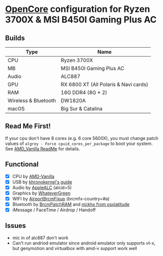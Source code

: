 # [OpenCore](https://github.com/acidanthera/OpenCorePkg) configuration for Ryzen 3700X &amp; MSI B450I Gaming Plus AC

## Builds

| Type                   | Name                                  |
| ---------------------- | ------------------------------------- |
| CPU                    | Ryzen 3700X                           |
| MB                     | MSI B450I Gaming Plus AC              |
| Audio                  | ALC887                                |
| GPU                    | RX 6800 XT (All Polaris & Navi cards)             |
| RAM                    | 16G DDR4 (8G * 2)                     |
| Wireless & Bluetooth   | DW1820A                               |
| macOS                  | Big Sur & Catalina                    |

## Read Me First!
If your cpu don't have 8 cores (e.g. 6 core 5600X), you must change patch values of `algrey - Force cpuid_cores_per_package` to boot your system.
See [AMD_Vanilla ReadMe](https://github.com/AMD-OSX/AMD_Vanilla#read-me-first) for details.

## Functional

- [x] CPU by [AMD-Vanilla](https://github.com/AMD-OSX/AMD_Vanilla)
- [x] USB by [khronokernel's guide](https://github.com/khronokernel/Opencore-Vanilla-Desktop-Guide/blob/master/AMD/AMD-USB-map.md)
- [x] Audio by [AppleALC](https://github.com/acidanthera/AppleALC) (alcid=5)
- [x] Graphics by [WhateverGreen](https://github.com/acidanthera/WhateverGreen)
- [x] WIFI by [AirportBrcmFixup](https://github.com/acidanthera/AirportBrcmFixup) (brcmfx-country=#a)
- [x] Bluetooth by [BrcmPatchRAM](https://github.com/RehabMan/OS-X-BrcmPatchRAM) and [nickhx from osxlatitude](https://osxlatitude.com/forums/topic/11540-dw1820a-the-general-troubleshooting-thread/page/10/)
- [x] iMessage / FaceTime / Airdrop / Handoff

## Issues

- mic in of alc887 don't work
- Can't run andriod emulator since android emulator only supports vt-x, but genymotion and virtualbox with amd-v support work well
